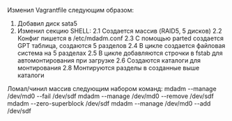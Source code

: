 Изменил Vagrantfile следующим образом:
1. Добавил диск sata5
2. Изменил секцию SHELL: 
    2.1 Создается массив (RAID5, 5 дисков)
    2.2 Конфиг пишется в /etc/mdadm.conf
    2.3 С помощью parted создается GPT таблица, создаются 5 разделов
    2.4 В цикле создается файловая система на 5 разделах
    2.5 В цикле добавляются строчки в fstab для автомонтирования при загрузке
    2.6 Создаются каталоги для монтирования
    2.8 Монтируются разделы в созданные выше каталоги

Ломал/чинил массив следующим набором команд:
mdadm --manage /dev/md0 --fail /dev/sdf
mdadm --manage /dev/md0 --remove /dev/sdf
mdadm --zero-superblock /dev/sdf
mdadm --manage /dev/md0 --add /dev/sdf